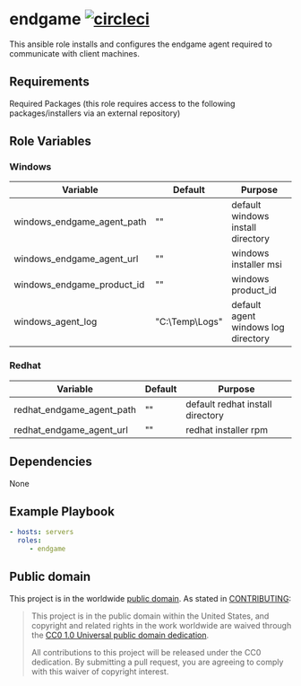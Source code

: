 endgame [![circleci](https://circleci.com/gh/GSA/ansible-endgame.svg?style=svg)](https://circleci.com/gh/GSA/ansible-endgame)
=========

This ansible role installs and configures the endgame agent required to communicate with client machines.

Requirements
------------

Required Packages (this role requires access to the following packages/installers via an external repository)


Role Variables
--------------

### Windows

| Variable | Default | Purpose |
| ------ | ------ | ------ |
| windows_endgame_agent_path | "" | default windows install directory |
| windows_endgame_agent_url | "" | windows installer msi |
| windows_endgame_product_id | "" | windows product_id |
| windows_agent_log | "C:\Temp\Logs" | default agent windows log directory |

### Redhat

| Variable | Default | Purpose |
| ------ | ------ | ------ |
| redhat_endgame_agent_path | "" | default redhat install directory |
| redhat_endgame_agent_url | "" | redhat installer rpm |

Dependencies
------------

None

Example Playbook
----------------

```yaml
- hosts: servers
  roles:
     - endgame
```

Public domain
-------------

This project is in the worldwide [public domain](LICENSE.md). As stated in [CONTRIBUTING](CONTRIBUTING.md):

> This project is in the public domain within the United States, and copyright and related rights in the work worldwide are waived through the [CC0 1.0 Universal public domain dedication](https://creativecommons.org/publicdomain/zero/1.0/).
>
> All contributions to this project will be released under the CC0 dedication. By submitting a pull request, you are agreeing to comply with this waiver of copyright interest.
